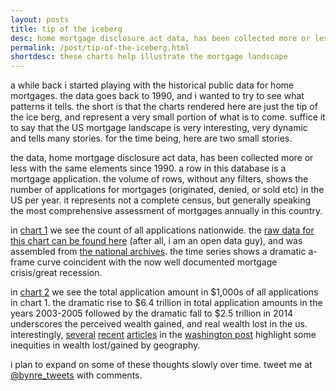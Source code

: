 ```yaml
---
layout: posts
title: tip of the iceberg
desc: home mortgage disclosure act data, has been collected more or less with the same elements since 1990.  a row in this database is a mortgage application.  the volume of rows, without any filters, shows the number of applications for mortgages (originated, denied, or sold etc) in the US per year.  it represents not a complete census, but generally speaking the most comprehensive assessment of mortgages annually in this country.
permalink: /post/tip-of-the-iceberg.html
shortdesc: these charts help illustrate the mortgage landscape
---
```


a while back i started playing with the historical public data for home mortgages.  the data goes back to 1990, and i wanted to try to see what patterns it tells.  the short is that the charts rendered here are just the tip of the ice berg, and represent a very small portion of what is to come.  suffice it to say that the US mortgage landscape is very interesting, very dynamic and tells many stories.  for the time being, here are two small stories.

the data, home mortgage disclosure act data, has been collected more or less with the same elements since 1990.  a row in this database is a mortgage application.  the volume of rows, without any filters, shows the number of applications for mortgages (originated, denied, or sold etc) in the US per year.  it represents not a complete census, but generally speaking the most comprehensive assessment of mortgages annually in this country. 

in [chart 1](../images/hmda_amount_1990_2014.png) we see the count of all applications nationwide.  the [raw data for this chart can be found here](https://github.com/feomike/slope/blob/master/data/all/All/nationwide/data.json) (after all, i am an open data guy), and was assembled from [the national archives](https://catalog.archives.gov/search?q=2456161&rows=20&tabType=all&facet=true&facet.fields=oldScope,level,materialsType,fileFormat,locationIds,dateRangeFacet&highlight=true).  the time series shows a dramatic a-frame curve coincident with the now well documented mortgage crisis/great recession.   

in [chart 2](../images/hmda_amount_1990_2014.png) we see the total application amount in $1,000s of all applications in chart 1.  the dramatic rise to $6.4 trillion in total application amounts in the years 2003-2005 followed by the dramatic fall to $2.5 trillion in 2014 underscores the perceived wealth gained, and real wealth lost in the us.  interestingly, [several](https://www.washingtonpost.com/graphics/business/wonk/housing/washington-dc/) [recent](https://www.washingtonpost.com/graphics/business/wonk/housing/atlanta/) [articles](https://www.washingtonpost.com/graphics/business/wonk/housing/charlotte/) in the [washington post](https://www.washingtonpost.com/graphics/business/wonk/housing/overview/) highlight some inequities in wealth lost/gained by geography.  

i plan to expand on some of these thoughts slowly over time.  tweet me at [@bynre_tweets](https://twitter.com/byrne_tweets) with comments.